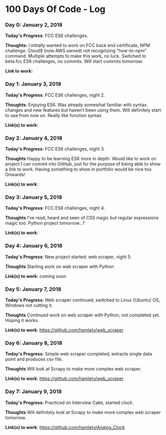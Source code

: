 # 100 Days Of Code - Log

### Day 0: January 2, 2018

**Today's Progress**: FCC ES6 challenges.

**Thoughts:** I initially wanted to work on FCC back end certificate, NPM challenge. Cloud9 (now AWS owned) not recognizing "how-to-npm" command. Multiple attempts to make this work, no luck. Switched to beta.fcc ES6 challenges, no commits. Will start commits tomorrow.

**Link to work:**

### Day 1: January 3, 2018

**Today's Progress**: FCC ES6 challenges, night 2.

**Thoughts**: Enjoying ES6. Was already somewhat familiar with syntax changes and new features but haven't been using them. Will definitely start to use from now on. Really like function syntax.

**Link(s) to work**:


### Day 2: January 4, 2018

**Today's Progress**: FCC ES6 challenges, night 3.

**Thoughts** Happy to be learning ES6 more in depth. Would like to work on project I can commit into GitHub, just for the purpose of being able to show a link to work. Having something to show in portfolio would be nice too. Onwards!

**Link(s) to work**:


### Day 3: January 5, 2018

**Today's Progress**: FCC ES6 challenges, night 4.

**Thoughts** I've read, heard and seen of CSS magic but regular expressions magic too. Python project tomorrow...?

**Link(s) to work**:


### Day 4: January 6, 2018

**Today's Progress**: New project started: web scraper, night 5.

**Thoughts** Starting work on web scraper with Python

**Link(s) to work**: coming soon


### Day 5: January 7, 2018

**Today's Progress**: Web scraper continued, switched to Linux (Ubuntu) OS, Windows not cutting it.

**Thoughts** Continued work on web scraper with Python, not completed yet. Hoping it works.

**Link(s) to work**: https://github.com/hamletv/web_scraper


### Day 6: January 8, 2018

**Today's Progress**: Simple web scraper completed, extracts single data point and produces csv file.

**Thoughts** Will look at Scrapy to make more complex web scraper.

**Link(s) to work**: https://github.com/hamletv/web_scraper


### Day 7: January 9, 2018

**Today's Progress**: Practiced on Interview Cake, started clock.

**Thoughts** Will definitely look at Scrapy to make more complex web scraper tomorrow.

**Link(s) to work**: https://github.com/hamletv/Analog_Clock
